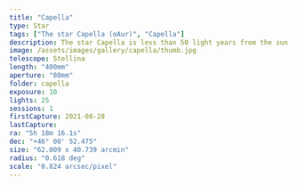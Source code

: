 ```yaml
---
title: "Capella"
type: Star
tags: ["The star Capella (αAur)", "Capella"]
description: The star Capella is less than 50 light years from the sun. Although it appears to be a single star, it is actually a quad system comprised of a pair of binary stars.
image: /assets/images/gallery/capella/thumb.jpg
telescope: Stellina
length: "400mm"
aperture: "80mm"
folder: capella
exposure: 10
lights: 25
sessions: 1
firstCapture: 2021-08-28 
lastCapture:
ra: "5h 18m 16.1s"
dec: "+46° 00' 52.475"
size: "62.009 x 40.739 arcmin"
radius: "0.618 deg"
scale: "0.824 arcsec/pixel"
---
```

